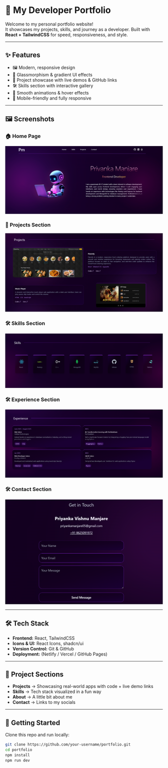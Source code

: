 # 🚀 My Developer Portfolio

Welcome to my personal portfolio website!  
It showcases my projects, skills, and journey as a developer. Built with **React + TailwindCSS** for speed, responsiveness, and style.

---

## ✨ Features
- 🖼️ Modern, responsive design
- 🎨 Glassmorphism & gradient UI effects
- 📂 Project showcase with live demos & GitHub links
- 🛠️ Skills section with interactive gallery
- 🌌 Smooth animations & hover effects
- 📱 Mobile-friendly and fully responsive

---

## 🖼️ Screenshots

### 🏠 Home Page  
![Home Screenshot](./frontend/screenshots/home.png)

### 💼 Projects Section  
![Projects Screenshot](./frontend/screenshots/projects.png)

### 🛠️ Skills Section  
![Skills Screenshot](./frontend/screenshots/skills.png)

### 🛠️ Experience Section  
![Experience Screenshot](./frontend/screenshots/experience.png)

### 🛠️ Contact Section  
![Contact Screenshot](./frontend/screenshots/contact.png)

---

## 🛠️ Tech Stack
- **Frontend:** React, TailwindCSS
- **Icons & UI:** React Icons, shadcn/ui
- **Version Control:** Git & GitHub
- **Deployment:** (Netlify / Vercel / GitHub Pages)

---

## 📂 Project Sections
- **Projects** → Showcasing real-world apps with code + live demo links  
- **Skills** → Tech stack visualized in a fun way  
- **About** → A little bit about me  
- **Contact** → Links to my socials  

---

## 🚀 Getting Started

Clone this repo and run locally:

```bash
git clone https://github.com/your-username/portfolio.git
cd portfolio
npm install
npm run dev
